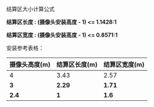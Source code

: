 结算区大小计算公式

**结算区长度 : (摄像头安装高度 - 1)  <= 1.1428:1**

**结算区宽度 : (摄像头安装高度 - 1) <= 0.8571:1**

安装参考表格：

| 摄像头高度(m)  | 结算区长度(m) | 结算区宽度(m) |
| ------------- | ------------- | ------------- |
| 4             | 3.43          | 2.57          |
| **3**         | **2.29**      | **1.71**      |
| **2.4**       | **1**           | **1.6**       |

